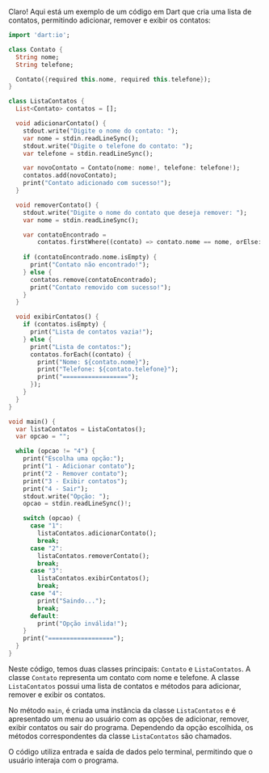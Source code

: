 Claro! Aqui está um exemplo de um código em Dart que cria uma lista de contatos, permitindo adicionar, remover e exibir os contatos:

```dart
import 'dart:io';

class Contato {
  String nome;
  String telefone;

  Contato({required this.nome, required this.telefone});
}

class ListaContatos {
  List<Contato> contatos = [];

  void adicionarContato() {
    stdout.write("Digite o nome do contato: ");
    var nome = stdin.readLineSync();
    stdout.write("Digite o telefone do contato: ");
    var telefone = stdin.readLineSync();

    var novoContato = Contato(nome: nome!, telefone: telefone!);
    contatos.add(novoContato);
    print("Contato adicionado com sucesso!");
  }

  void removerContato() {
    stdout.write("Digite o nome do contato que deseja remover: ");
    var nome = stdin.readLineSync();

    var contatoEncontrado =
        contatos.firstWhere((contato) => contato.nome == nome, orElse: () => Contato(nome: "", telefone: ""));
    
    if (contatoEncontrado.nome.isEmpty) {
      print("Contato não encontrado!");
    } else {
      contatos.remove(contatoEncontrado);
      print("Contato removido com sucesso!");
    }
  }

  void exibirContatos() {
    if (contatos.isEmpty) {
      print("Lista de contatos vazia!");
    } else {
      print("Lista de contatos:");
      contatos.forEach((contato) {
        print("Nome: ${contato.nome}");
        print("Telefone: ${contato.telefone}");
        print("==================");
      });
    }
  }
}

void main() {
  var listaContatos = ListaContatos();
  var opcao = "";

  while (opcao != "4") {
    print("Escolha uma opção:");
    print("1 - Adicionar contato");
    print("2 - Remover contato");
    print("3 - Exibir contatos");
    print("4 - Sair");
    stdout.write("Opção: ");
    opcao = stdin.readLineSync()!;

    switch (opcao) {
      case "1":
        listaContatos.adicionarContato();
        break;
      case "2":
        listaContatos.removerContato();
        break;
      case "3":
        listaContatos.exibirContatos();
        break;
      case "4":
        print("Saindo...");
        break;
      default:
        print("Opção inválida!");
    }
    print("==================");
  }
}
```

Neste código, temos duas classes principais: `Contato` e `ListaContatos`. A classe `Contato` representa um contato com nome e telefone. A classe `ListaContatos` possui uma lista de contatos e métodos para adicionar, remover e exibir os contatos.

No método `main`, é criada uma instância da classe `ListaContatos` e é apresentado um menu ao usuário com as opções de adicionar, remover, exibir contatos ou sair do programa. Dependendo da opção escolhida, os métodos correspondentes da classe `ListaContatos` são chamados.

O código utiliza entrada e saída de dados pelo terminal, permitindo que o usuário interaja com o programa.